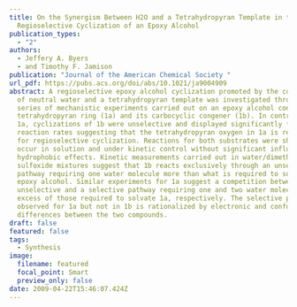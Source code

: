 ```yaml
---
title: On the Synergism Between H2O and a Tetrahydropyran Template in the
  Regioselective Cyclization of an Epoxy Alcohol
publication_types:
  - "2"
authors:
  - Jeffery A. Byers
  - and Timothy F. Jamison
publication: "Journal of the American Chemical Society "
url_pdf: https://pubs.acs.org/doi/abs/10.1021/ja9004909
abstract: A regioselective epoxy alcohol cyclization promoted by the combination
  of neutral water and a tetrahydropyran template was investigated through a
  series of mechanistic experiments carried out on an epoxy alcohol containing a
  tetrahydropyran ring (1a) and its carbocyclic congener (1b). In contrast to
  1a, cyclizations of 1b were unselective and displayed significantly faster
  reaction rates suggesting that the tetrahydropyran oxygen in 1a is requisite
  for regioselective cyclization. Reactions for both substrates were shown to
  occur in solution and under kinetic control without significant influence from
  hydrophobic effects. Kinetic measurements carried out in water/dimethyl
  sulfoxide mixtures suggest that 1b reacts exclusively through an unselective
  pathway requiring one water molecule more than what is required to solvate the
  epoxy alcohol. Similar experiments for 1a suggest a competition between an
  unselective and a selective pathway requiring one and two water molecules in
  excess of those required to solvate 1a, respectively. The selective pathway
  observed for 1a but not in 1b is rationalized by electronic and conformational
  differences between the two compounds.
draft: false
featured: false
tags:
  - Synthesis
image:
  filename: featured
  focal_point: Smart
  preview_only: false
date: 2009-04-22T15:46:07.424Z
---
```

